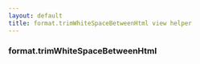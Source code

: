 ```yaml
---
layout: default
title: format.trimWhiteSpaceBetweenHtml view helper
---
```


### format.trimWhiteSpaceBetweenHtml




